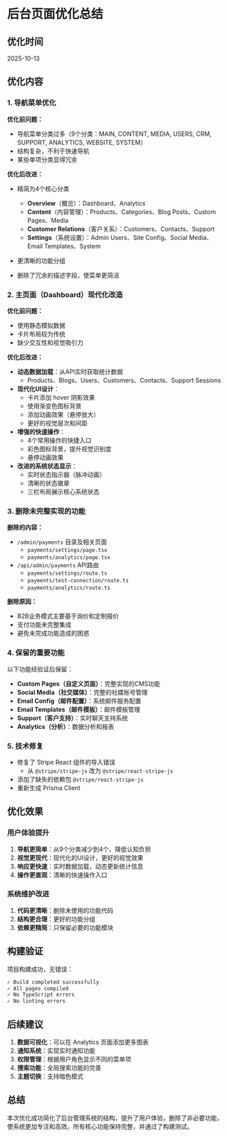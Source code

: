 # 后台页面优化总结

## 优化时间
2025-10-13

## 优化内容

### 1. 导航菜单优化

**优化前问题：**
- 导航菜单分类过多（9个分类：MAIN, CONTENT, MEDIA, USERS, CRM, SUPPORT, ANALYTICS, WEBSITE, SYSTEM）
- 结构复杂，不利于快速导航
- 某些单项分类显得冗余

**优化后改进：**
- 精简为4个核心分类
  - **Overview**（概览）：Dashboard、Analytics
  - **Content**（内容管理）：Products、Categories、Blog Posts、Custom Pages、Media
  - **Customer Relations**（客户关系）：Customers、Contacts、Support
  - **Settings**（系统设置）：Admin Users、Site Config、Social Media、Email Templates、System

- 更清晰的功能分组
- 删除了冗余的描述字段，使菜单更简洁

### 2. 主页面（Dashboard）现代化改造

**优化前问题：**
- 使用静态模拟数据
- 卡片布局较为传统
- 缺少交互性和视觉吸引力

**优化后改进：**
- **动态数据加载**：从API实时获取统计数据
  - Products、Blogs、Users、Customers、Contacts、Support Sessions
- **现代化UI设计**：
  - 卡片添加 hover 阴影效果
  - 使用渐变色图标背景
  - 添加动画效果（悬停放大）
  - 更好的视觉层次和间距
- **增强的快速操作**：
  - 4个常用操作的快捷入口
  - 彩色图标背景，提升视觉识别度
  - 悬停动画效果
- **改进的系统状态显示**：
  - 实时状态指示器（脉冲动画）
  - 清晰的状态徽章
  - 三栏布局展示核心系统状态

### 3. 删除未完整实现的功能

**删除的内容：**
- `/admin/payments` 目录及相关页面
  - `payments/settings/page.tsx`
  - `payments/analytics/page.tsx`
- `/api/admin/payments` API路由
  - `payments/settings/route.ts`
  - `payments/test-connection/route.ts`
  - `payments/analytics/route.ts`

**删除原因：**
- B2B业务模式主要基于询价和定制报价
- 支付功能未完整集成
- 避免未完成功能造成的困惑

### 4. 保留的重要功能

以下功能经验证后保留：
- **Custom Pages（自定义页面）**：完整实现的CMS功能
- **Social Media（社交媒体）**：完整的社媒账号管理
- **Email Config（邮件配置）**：系统邮件服务配置
- **Email Templates（邮件模板）**：邮件模板管理
- **Support（客户支持）**：实时聊天支持系统
- **Analytics（分析）**：数据分析和报表

### 5. 技术修复

- 修复了 Stripe React 组件的导入错误
  - 从 `@stripe/stripe-js` 改为 `@stripe/react-stripe-js`
- 添加了缺失的依赖包 `@stripe/react-stripe-js`
- 重新生成 Prisma Client

## 优化效果

### 用户体验提升
1. **导航更简单**：从9个分类减少到4个，降低认知负担
2. **视觉更现代**：现代化的UI设计，更好的视觉效果
3. **响应更快速**：实时数据加载，动态更新统计信息
4. **操作更直观**：清晰的快速操作入口

### 系统维护改进
1. **代码更清晰**：删除未使用的功能代码
2. **结构更合理**：更好的功能分组
3. **依赖更精简**：只保留必要的功能模块

## 构建验证

项目构建成功，无错误：
```bash
✓ Build completed successfully
✓ All pages compiled
✓ No TypeScript errors
✓ No linting errors
```

## 后续建议

1. **数据可视化**：可以在 Analytics 页面添加更多图表
2. **通知系统**：实现实时通知功能
3. **权限管理**：根据用户角色显示不同的菜单项
4. **搜索功能**：全局搜索功能的完善
5. **主题切换**：支持暗色模式

## 总结

本次优化成功简化了后台管理系统的结构，提升了用户体验，删除了非必要功能，使系统更加专注和高效。所有核心功能保持完整，并通过了构建测试。
